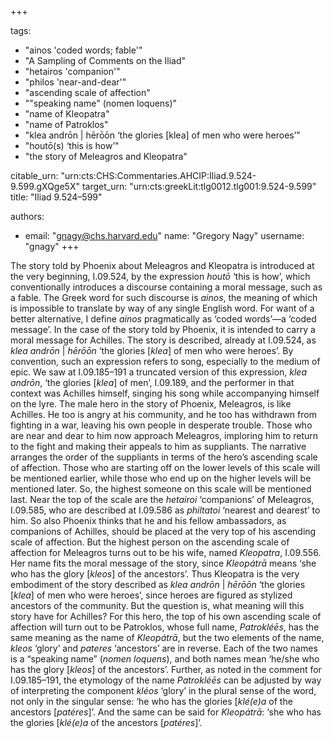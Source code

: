 +++

tags:
- "ainos &#39;coded words; fable&#39;"
- "A Sampling of Comments on the Iliad"
- "hetairos &#39;companion&#39;"
- "philos &#39;near-and-dear&#39;"
- "ascending scale of affection"
- "&quot;speaking name&quot; (nomen loquens)"
- "name of Kleopatra"
- "name of Patroklos"
- "klea andrōn | hērōōn ‘the glories [klea] of men who were heroes’"
- "houtō(s) ‘this is how’"
- "the story of Meleagros and Kleopatra"

citable_urn: "urn:cts:CHS:Commentaries.AHCIP:Iliad.9.524-9.599.gXQge5X"
target_urn: "urn:cts:greekLit:tlg0012.tlg001:9.524-9.599"
title: "Iliad 9.524–599"

authors:
- email: "gnagy@chs.harvard.edu"
  name: "Gregory Nagy"
  username: "gnagy"
+++

<p>The story told by Phoenix about Meleagros and Kleopatra is introduced at the very beginning, I.09.524, by the expression <em>houtō</em> ‘this is how’, which conventionally introduces a discourse containing a moral message, such as a fable. The Greek word for such discourse is <em>ainos</em>, the meaning of which is impossible to translate by way of any single English word. For want of a better alternative, I define <em>ainos</em> pragmatically as ‘coded words’—a ‘coded message’. In the case of the story told by Phoenix, it is intended to carry a moral message for Achilles. The story is described, already at I.09.524, as <em>klea andrōn</em> | <em>hērōōn</em> ‘the glories [<em>klea</em>] of men who were heroes’. By convention, such an expression refers to song, especially to the medium of epic. We saw at I.09.185–191 a truncated version of this expression, <em>klea andrōn</em>, ‘the glories [<em>klea</em>] of men’, I.09.189, and the performer in that context was Achilles himself, singing his song while accompanying himself on the lyre. The male hero in the story of Phoenix, Meleagros, is like Achilles. He too is angry at his community, and he too has withdrawn from fighting in a war, leaving his own people in desperate trouble. Those who are near and dear to him now approach Meleagros, imploring him to return to the fight and making their appeals to him as suppliants. The narrative arranges the order of the suppliants in terms of the hero’s ascending scale of affection. Those who are starting off on the lower levels of this scale will be mentioned earlier, while those who end up on the higher levels will be mentioned later. So, the highest someone on this scale will be mentioned last. Near the top of the scale are the <em>hetairoi</em> ‘companions’ of Meleagros, I.09.585, who are described at I.09.586 as <em>philtatoi</em> ‘nearest and dearest’ to him. So also Phoenix thinks that he and his fellow ambassadors, as companions of Achilles, should be placed at the very top of his ascending scale of affection. But the highest person on the ascending scale of affection for Meleagros turns out to be his wife, named <em>Kleopatra</em>, I.09.556. Her name fits the moral message of the story, since <em>Kleopátrā</em> means ‘she who has the glory [<em>kleos</em>] of the ancestors’. Thus Kleopatra is the very embodiment of the story described as <em>klea andrōn</em> | <em>hērōōn</em> ‘the glories [<em>klea</em>] of men who were heroes’, since heroes are figured as stylized ancestors of the community. But the question is, what meaning will this story have for Achilles? For this hero, the top of his own ascending scale of affection will turn out to be Patroklos, whose full name, <em>Patrokléēs</em>, has the same meaning as the name of <em>Kleopátrā</em>, but the two elements of the name, <em>kleos</em> ‘glory’ and <em>pateres</em> ‘ancestors’ are in reverse. Each of the two names is a “speaking name” (<em>nomen loquens</em>), and both names mean ‘he/she who has the glory [<em>kleos</em>] of the ancestors’. Further, as noted in the comment for I.09.185–191, the etymology of the name <em>Patrokléēs</em> can be adjusted by way of interpreting the component <em>kléos</em> ‘glory’ in the plural sense of the word, not only in the singular sense: ‘he who has the glories [<em>klé(e)a</em> of the ancestors [<em>patéres</em>]’. And the same can be said for <em>Kleopátrā</em>: ‘she who has the glories [<em>klé(e)a</em> of the ancestors [<em>patéres</em>]’.  </p>